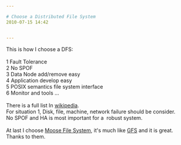 ```yaml
---

# Choose a Distributed File System
2010-07-15 14:42


---
```



This is how I choose a DFS:<br />
<br />
1 Fault Tolerance<br />
2 No SPOF<br />
3 Data Node add/remove easy<br />
4 <span id="goog_1765811814"></span><span id="goog_1765811815"></span>Application develop easy<br />
5 POSIX semantics <span></span>file system interface<br />
6 Monitor and tools ...<br />
<br />
There is a full list In <a href="http://en.wikipedia.org/wiki/List_of_file_systems#Distributed_fault-tolerant_file_systems">wikipedia</a>.<br />
For situation 1, Disk, file, machine, network failure should be consider.<br />
No SPOF and HA is most important for a&nbsp; robust system.<br />
<br />
At last I choose <a href="http://en.wikipedia.org/wiki/Moose_File_System">Moose File System</a>, it's much like <a href="http://labs.google.com/papers/gfs.html">GFS</a> and it is great. Thanks to them.